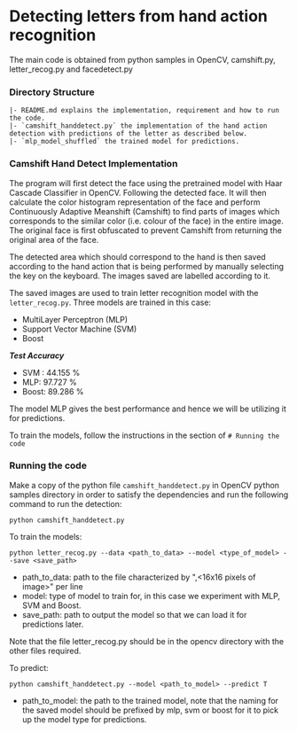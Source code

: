 # Detecting letters from hand action recognition
The main code is obtained from python samples in OpenCV, camshift.py, letter_recog.py and facedetect.py

### Directory Structure
```
|- README.md explains the implementation, requirement and how to run the code.
|- `camshift_handdetect.py` the implementation of the hand action detection with predictions of the letter as described below.
|- `mlp_model_shuffled` the trained model for predictions.
```

### Camshift Hand Detect Implementation
The program will first detect the face using the pretrained model with Haar Cascade Classifier in OpenCV. Following the detected face. It will then calculate the color histogram representation of the face and perform Continuously Adaptive Meanshift (Camshift) to find parts of images which corresponds to the similar color (i.e. colour of the face) in the entire image. The original face is first obfuscated to prevent Camshift from returning the original area of the face.

The detected area which should correspond to the hand is then saved according to the hand action that is being performed by manually selecting the key on the keyboard. The images saved are labelled according to it.

The saved images are used to train letter recognition model with the `letter_recog.py`.
Three models are trained in this case: 
- MultiLayer Perceptron (MLP)
- Support Vector Machine (SVM)
- Boost

_**Test Accuracy**_
- SVM : 44.155 %
- MLP: 97.727 %
- Boost: 89.286 %

The model MLP gives the best performance and hence we will be utilizing it for predictions.

To train the models, follow the instructions in the section of `# Running the code`

### Running the code
Make a copy of the python file `camshift_handdetect.py` in OpenCV python samples directory in order to satisfy the dependencies and run the following command to run the detection:
```
python camshift_handdetect.py
```

To train the models:
```
python letter_recog.py --data <path_to_data> --model <type_of_model> --save <save_path>
```
- path_to_data: path to the file characterized by "<letter>,<16x16 pixels of image>" per line
- model: type of model to train for, in this case we experiment with MLP, SVM and Boost.
- save_path: path to output the model so that we can load it for predictions later.

Note that the file letter_recog.py should be in the opencv directory with the other files required. 

To predict:
```
python camshift_handdetect.py --model <path_to_model> --predict T
```
- path_to_model: the path to the trained model, note that the naming for the saved model should be prefixed by mlp, svm or boost for it to pick up the model type for predictions.
